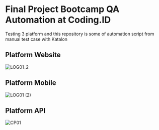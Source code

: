 # Final Project Bootcamp QA Automation at Coding.ID
Testing 3 platform and this repository is some of automation script from manual test case with Katalon

## Platform Website
![LOG01_2](https://github.com/rizkyisya17/QA-FinalProjectAutomationScript/assets/78775069/21711808-1490-4945-82d2-36b9dabd0de0)

## Platform Mobile
![LOG01 (2)](https://github.com/rizkyisya17/QA-FinalProjectAutomationScript/assets/78775069/f35e0149-315d-4b02-b140-d466ed001063)

## Platform API
![CP01](https://github.com/rizkyisya17/QA-FinalProjectAutomationScript/assets/78775069/af4680cf-804f-4dca-9e78-d3f7683426a7)
